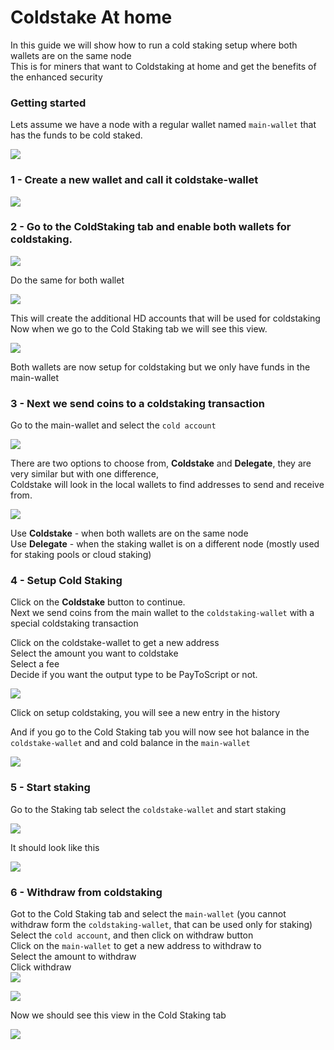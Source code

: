 # Coldstake At home

In this guide we will show how to run a cold staking setup where both wallets are on the same node  
This is for miners that want to Coldstaking at home and get the benefits of the enhanced security

### Getting started

Lets assume we have a node with a regular wallet named `main-wallet` that has the funds to be cold staked.

![](../img/coldstake/1.png)

### 1 - Create a new wallet and call it coldstake-wallet

![](../img/coldstake/2.png)
### 2 - Go to the ColdStaking tab and enable both wallets for coldstaking.

![](../img/coldstake/3.png)

Do the same for both wallet

![](../img/coldstake/4.png)

This will create the additional HD accounts that will be used for coldstaking  
Now when we go to the Cold Staking tab we will see this view.  

![](../img/coldstake/5.png)

Both wallets are now setup for coldstaking but we only have funds in the main-wallet    

### 3 - Next we send coins to a coldstaking transaction

Go to the main-wallet and select the `cold account`

![](../img/coldstake/6.png)

There are two options to choose from, **Coldstake** and **Delegate**, they are very similar but with one difference,   
Coldstake will look in the local wallets to find addresses to send and receive from.

![](../img/coldstake/7.png)

Use **Coldstake** - when both wallets are on the same node  
Use **Delegate** - when the staking wallet is on a different node (mostly used for staking pools or cloud staking)  

### 4 - Setup Cold Staking

Click on the **Coldstake** button to continue.  
Next we send coins from the main wallet to the `coldstaking-wallet` with a special coldstaking transaction   

Click on the coldstake-wallet to get a new address  
Select the amount you want to coldstake  
Select a fee  
Decide if you want the output type to be PayToScript or not.  

![](../img/coldstake/8.png)

Click on setup coldstaking, you will see a new entry in the history  

And if you go to the Cold Staking tab you will now see hot balance in the `coldstake-wallet` and and cold balance in the `main-wallet`  

![](../img/coldstake/9.png)

### 5 - Start staking

Go to the Staking tab select the `coldstake-wallet` and start staking  

![](../img/coldstake/10.png)

It should look like this

![](../img/coldstake/11.png)

### 6 - Withdraw from coldstaking

Got to the Cold Staking tab and select the `main-wallet` (you cannot withdraw form the `coldstaking-wallet`, that can be used only for staking)   
Select the `cold account`, and then click on withdraw button   
Click on the `main-wallet` to get a new address to withdraw to  
Select the amount to withdraw  
Click withdraw  
![](../img/coldstake/12.png)

![](../img/coldstake/13.png)

Now we should see this view in the Cold Staking tab  

![](../img/coldstake/14.png)

